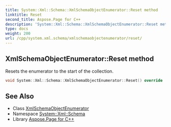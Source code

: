 ```yaml
---
title: System::Xml::Schema::XmlSchemaObjectEnumerator::Reset method
linktitle: Reset
second_title: Aspose.Page for C++
description: 'System::Xml::Schema::XmlSchemaObjectEnumerator::Reset method. Resets the enumerator to the start of the collection in C++.'
type: docs
weight: 200
url: /cpp/system.xml.schema/xmlschemaobjectenumerator/reset/
---
```

## XmlSchemaObjectEnumerator::Reset method


Resets the enumerator to the start of the collection.

```cpp
void System::Xml::Schema::XmlSchemaObjectEnumerator::Reset() override
```

## See Also

* Class [XmlSchemaObjectEnumerator](../)
* Namespace [System::Xml::Schema](../../)
* Library [Aspose.Page for C++](../../../)
